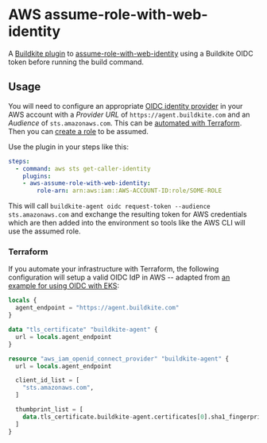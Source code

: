# AWS assume-role-with-web-identity

A [Buildkite plugin](https://buildkite.com/docs/plugins) to [assume-role-with-web-identity](https://docs.aws.amazon.com/cli/latest/reference/sts/assume-role-with-web-identity.html) using a Buildkite OIDC token before running the build command.

## Usage

You will need to configure an appropriate [OIDC identity provider](https://docs.aws.amazon.com/IAM/latest/UserGuide/id_roles_providers_oidc.html) in your AWS account with a _Provider URL_ of `https://agent.buildkite.com` and an _Audience_ of `sts.amazonaws.com`. This can be [automated with Terraform](#terraform). Then you can [create a role](https://docs.aws.amazon.com/IAM/latest/UserGuide/id_roles_create_for-idp_oidc.html) to be assumed.

Use the plugin in your steps like this:

```yaml
steps:
  - command: aws sts get-caller-identity
    plugins:
    - aws-assume-role-with-web-identity:
        role-arn: arn:aws:iam::AWS-ACCOUNT-ID:role/SOME-ROLE
```

This will call `buildkite-agent oidc request-token --audience sts.amazonaws.com` and exchange the resulting token for AWS credentials which are then added into the environment so tools like the AWS CLI will use the assumed role.

### Terraform

If you automate your infrastructure with Terraform, the following configuration will setup a valid OIDC IdP in AWS -- adapted from [an example for using OIDC with EKS](https://registry.terraform.io/providers/hashicorp/aws/latest/docs/resources/eks_cluster.html#enabling-iam-roles-for-service-accounts):

```terraform
locals {
  agent_endpoint = "https://agent.buildkite.com"
}

data "tls_certificate" "buildkite-agent" {
  url = locals.agent_endpoint
}

resource "aws_iam_openid_connect_provider" "buildkite-agent" {
  url = locals.agent_endpoint

  client_id_list = [
    "sts.amazonaws.com",
  ]

  thumbprint_list = [
    data.tls_certificate.buildkite-agent.certificates[0].sha1_fingerprint,
  ]
}
```
